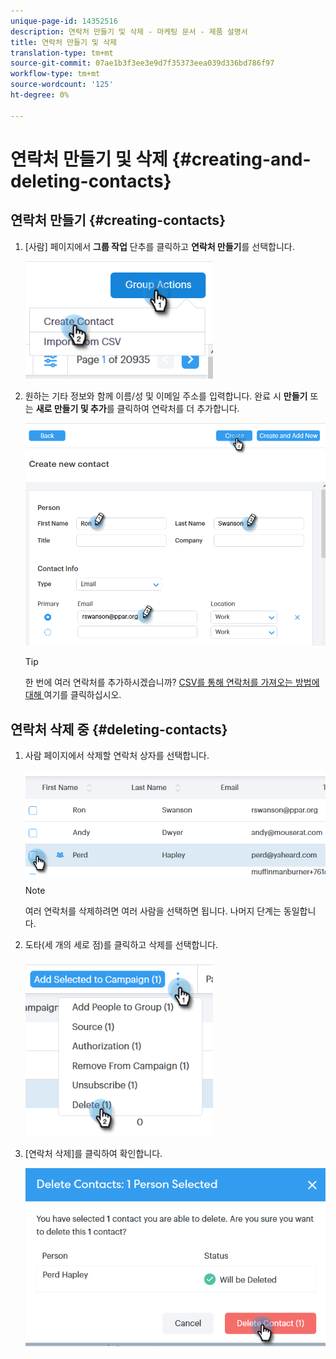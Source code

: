 ```yaml
---
unique-page-id: 14352516
description: 연락처 만들기 및 삭제 - 마케팅 문서 - 제품 설명서
title: 연락처 만들기 및 삭제
translation-type: tm+mt
source-git-commit: 07ae1b3f3ee3e9d7f35373eea039d336bd786f97
workflow-type: tm+mt
source-wordcount: '125'
ht-degree: 0%

---
```



# 연락처 만들기 및 삭제 {#creating-and-deleting-contacts}

## 연락처 만들기 {#creating-contacts}

1. [사람] 페이지에서 **그룹 작업** 단추를 클릭하고 **연락처 만들기**&#x200B;를 선택합니다.

   ![](assets/one-2.png)

1. 원하는 기타 정보와 함께 이름/성 및 이메일 주소를 입력합니다. 완료 시 **만들기** 또는 **새로 만들기 및 추가**&#x200B;를 클릭하여 연락처를 더 추가합니다.

   ![](assets/two-2.png)

   >[!TIP]
   >
   >한 번에 여러 연락처를 추가하시겠습니까? [CSV를 통해 연락처를 가져오는 방법에 대해 ](http://docs.marketo.com/x/VADb) 여기를 클릭하십시오.

## 연락처 삭제 중 {#deleting-contacts}

1. 사람 페이지에서 삭제할 연락처 상자를 선택합니다.

   ![](assets/three-2.png)

   >[!NOTE]
   >
   >여러 연락처를 삭제하려면 여러 사람을 선택하면 됩니다. 나머지 단계는 동일합니다.

1. 도타(세 개의 세로 점)를 클릭하고 삭제를 선택합니다.

   ![](assets/four-2.png)

1. [연락처 삭제]를 클릭하여 확인합니다.

   ![](assets/five-2.png)
